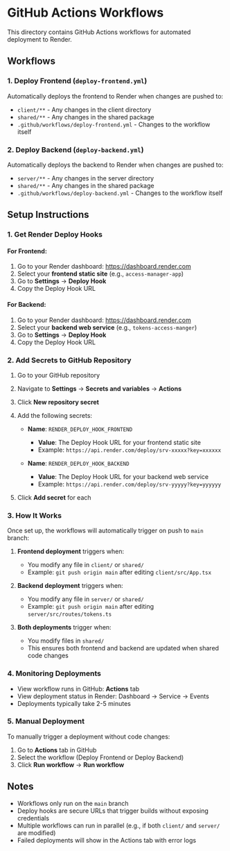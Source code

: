 # GitHub Actions Workflows

This directory contains GitHub Actions workflows for automated deployment to Render.

## Workflows

### 1. Deploy Frontend (`deploy-frontend.yml`)
Automatically deploys the frontend to Render when changes are pushed to:
- `client/**` - Any changes in the client directory
- `shared/**` - Any changes in the shared package
- `.github/workflows/deploy-frontend.yml` - Changes to the workflow itself

### 2. Deploy Backend (`deploy-backend.yml`)
Automatically deploys the backend to Render when changes are pushed to:
- `server/**` - Any changes in the server directory
- `shared/**` - Any changes in the shared package
- `.github/workflows/deploy-backend.yml` - Changes to the workflow itself

## Setup Instructions

### 1. Get Render Deploy Hooks

#### For Frontend:
1. Go to your Render dashboard: https://dashboard.render.com
2. Select your **frontend static site** (e.g., `access-manager-app`)
3. Go to **Settings** → **Deploy Hook**
4. Copy the Deploy Hook URL

#### For Backend:
1. Go to your Render dashboard: https://dashboard.render.com
2. Select your **backend web service** (e.g., `tokens-access-manger`)
3. Go to **Settings** → **Deploy Hook**
4. Copy the Deploy Hook URL

### 2. Add Secrets to GitHub Repository

1. Go to your GitHub repository
2. Navigate to **Settings** → **Secrets and variables** → **Actions**
3. Click **New repository secret**
4. Add the following secrets:

   - **Name**: `RENDER_DEPLOY_HOOK_FRONTEND`
     - **Value**: The Deploy Hook URL for your frontend static site
     - Example: `https://api.render.com/deploy/srv-xxxxx?key=xxxxxx`

   - **Name**: `RENDER_DEPLOY_HOOK_BACKEND`
     - **Value**: The Deploy Hook URL for your backend web service
     - Example: `https://api.render.com/deploy/srv-yyyyy?key=yyyyyy`

5. Click **Add secret** for each

### 3. How It Works

Once set up, the workflows will automatically trigger on push to `main` branch:

1. **Frontend deployment** triggers when:
   - You modify any file in `client/` or `shared/`
   - Example: `git push origin main` after editing `client/src/App.tsx`

2. **Backend deployment** triggers when:
   - You modify any file in `server/` or `shared/`
   - Example: `git push origin main` after editing `server/src/routes/tokens.ts`

3. **Both deployments** trigger when:
   - You modify files in `shared/`
   - This ensures both frontend and backend are updated when shared code changes

### 4. Monitoring Deployments

- View workflow runs in GitHub: **Actions** tab
- View deployment status in Render: Dashboard → Service → Events
- Deployments typically take 2-5 minutes

### 5. Manual Deployment

To manually trigger a deployment without code changes:
1. Go to **Actions** tab in GitHub
2. Select the workflow (Deploy Frontend or Deploy Backend)
3. Click **Run workflow** → **Run workflow**

## Notes

- Workflows only run on the `main` branch
- Deploy hooks are secure URLs that trigger builds without exposing credentials
- Multiple workflows can run in parallel (e.g., if both `client/` and `server/` are modified)
- Failed deployments will show in the Actions tab with error logs

